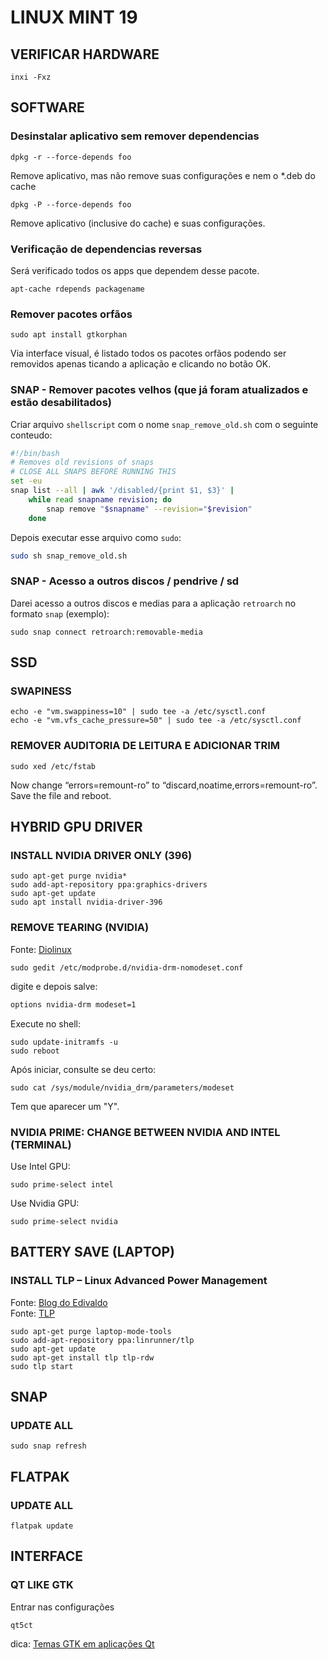 # LINUX MINT 19 

## VERIFICAR HARDWARE
```shell
inxi -Fxz
```
## SOFTWARE
### Desinstalar aplicativo sem remover dependencias
```shell
dpkg -r --force-depends foo
```
Remove aplicativo, mas não remove suas configurações e nem o \*.deb do cache
```shell
dpkg -P --force-depends foo
```
Remove aplicativo (inclusive do cache) e suas configurações.
### Verificação de dependencias reversas
Será verificado todos os apps que dependem desse pacote.
```shell
apt-cache rdepends packagename
```
### Remover pacotes orfãos
```shell
sudo apt install gtkorphan
```
Via interface visual, é listado todos os pacotes orfãos podendo ser removidos apenas ticando a aplicação e clicando no botão OK. 
### SNAP - Remover pacotes velhos (que já foram atualizados e estão desabilitados)
Criar arquivo `shellscript` com o nome `snap_remove_old.sh` com o seguinte conteudo:
```sh
#!/bin/bash
# Removes old revisions of snaps
# CLOSE ALL SNAPS BEFORE RUNNING THIS
set -eu
snap list --all | awk '/disabled/{print $1, $3}' |
    while read snapname revision; do
        snap remove "$snapname" --revision="$revision"
    done
```
Depois executar esse arquivo como `sudo`:
```sh
sudo sh snap_remove_old.sh
```
### SNAP - Acesso a outros discos / pendrive / sd
Darei acesso a outros discos e medias para a aplicação `retroarch` no formato `snap` (exemplo):
```shell
sudo snap connect retroarch:removable-media
```
## SSD
### SWAPINESS
```shell
echo -e "vm.swappiness=10" | sudo tee -a /etc/sysctl.conf
echo -e "vm.vfs_cache_pressure=50" | sudo tee -a /etc/sysctl.conf
```
### REMOVER AUDITORIA DE LEITURA E ADICIONAR TRIM 
```shell
sudo xed /etc/fstab
```
Now change “errors=remount-ro” to “discard,noatime,errors=remount-ro”.    
Save the file and reboot.

## HYBRID GPU DRIVER
### INSTALL NVIDIA DRIVER ONLY (396)
```shell
sudo apt-get purge nvidia*
sudo add-apt-repository ppa:graphics-drivers
sudo apt-get update
sudo apt install nvidia-driver-396
```

### REMOVE TEARING (NVIDIA)
Fonte: [Diolinux](https://www.diolinux.com.br/2018/07/como-resolver-o-problema-de-screen.html)
```shell
sudo gedit /etc/modprobe.d/nvidia-drm-nomodeset.conf
```
digite e depois salve: 
```txt
options nvidia-drm modeset=1
```
Execute no shell:
```shell
sudo update-initramfs -u
sudo reboot
```
Após iniciar, consulte se deu certo:
```shell
sudo cat /sys/module/nvidia_drm/parameters/modeset
```
Tem que aparecer um "Y".

### NVIDIA PRIME: CHANGE BETWEEN NVIDIA AND INTEL (TERMINAL)
Use Intel GPU:
```shell
sudo prime-select intel
```
Use Nvidia GPU:
```shell
sudo prime-select nvidia
```
## BATTERY SAVE (LAPTOP)
### INSTALL TLP – Linux Advanced Power Management
Fonte: [Blog do Edivaldo](https://www.edivaldobrito.com.br/tlp-no-ubuntu/)   
Fonte: [TLP](https://linrunner.de/en/tlp/tlp.html)   
```shell
sudo apt-get purge laptop-mode-tools
sudo add-apt-repository ppa:linrunner/tlp
sudo apt-get update
sudo apt-get install tlp tlp-rdw
sudo tlp start
```
## SNAP
### UPDATE ALL
```shell
sudo snap refresh
```

## FLATPAK
### UPDATE ALL
```shell
flatpak update
```
## INTERFACE
### QT LIKE GTK
Entrar nas configurações
```shell
qt5ct
```
dica: [Temas GTK em aplicações Qt](https://www.diolinux.com.br/2019/02/temas-gtk-em-aplicacoes-qt.html)
